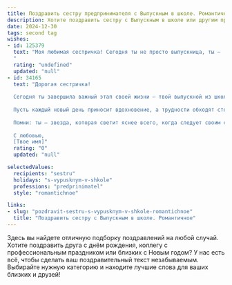 ```yaml
---
title: Поздравить сестру предпринимателя с Выпускным в школе. Романтичное
description: Хотите поздравить сестру с Выпускным в школе или другим праздником? Наш ИИ создаст незабываемое поздравление, а вы обязательно выделитесь среди других.  
date: 2024-12-30
tags: second tag
wishes:
- id: 125379
  text: "Моя любимая сестричка! Сегодня ты не просто выпускница, ты —  крылатая мечта, готовая к взлету в мир больших свершений!  Твой путь предпринимателя — это тропа, усеянная звёздами твоих идей и  озарена светом твоего таланта.  Пусть каждый новый день будет полон вдохновения, а  твои начинания принесут тебе  радость, успех и  безграничное счастье.  Я бесконечно горжусь тобой и верю в твою  яркую, неповторимую звезду!  С Днём выпуска!
  "
  rating: "undefined"
  updated: "null"
- id: 34165
  text: "Дорогая сестричка!
  
  Сегодня ты завершила важный этап своей жизни — твой выпускной из школы! Это не просто окончание учебы, но и начало удивительного путешествия в мир предпринимательства, где ты обязательно раскроешь свои таланты и добьешься великих высот.
  
  Пусть каждый новый день приносит вдохновение, а трудности обходят стороной. Я верю, что твоя страсть и упорство помогут создать что-то уникальное и значимое. Будь смела, мечтай широко и ни разу не сомневайся в своих возможностях.
  
  Помни: ты — звезда, которая светит яснее всего, когда следует своим сердцем. С любовью и гордостью поздравляю тебя с этим замечательным достижением! Впереди только самое лучшее!
  
  С любовью,
  [Твое имя]"
  rating: "0"
  updated: "null"

selectedValues:
  recipients: "sestru"
  holidays: "s-vypusknym-v-shkole"
  professions: "predprinimatel"
  style: "romantichnoe"

links:
- slug: "pozdravit-sestru-s-vypusknym-v-shkole-romantichnoe"
  title: "Поздравить сестру с Выпускным в школе. Романтичное"
---
```


Здесь вы найдете отличную подборку поздравлений на любой случай. 
Хотите поздравить друга с днём рождения, коллегу с профессиональным праздником или близких с Новым годом? У нас есть всё, чтобы сделать ваш поздравительный текст незабываемым. Выбирайте нужную категорию и находите лучшие слова для ваших близких и друзей!
